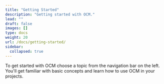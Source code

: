 ```yaml
---
title: "Getting Started"
description: "Getting started with OCM."
lead: ""
draft: false
images: []
type: docs
weight: 20
url: /docs/getting-started/
sidebar:
  collapsed: true
---
```


To get started with OCM choose a topic from the navigation bar on the left.
You'll get familiar with basic concepts and learn how to use OCM in your projects.

